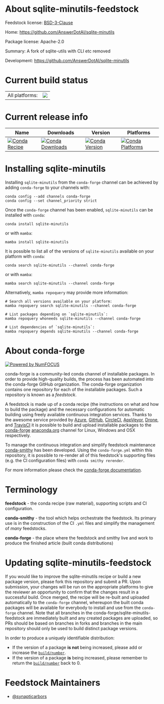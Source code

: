 About sqlite-minutils-feedstock
===============================

Feedstock license: [BSD-3-Clause](https://github.com/conda-forge/sqlite-minutils-feedstock/blob/main/LICENSE.txt)

Home: https://github.com/AnswerDotAI/sqlite-minutils

Package license: Apache-2.0

Summary: A fork of sqlite-utils with CLI etc removed

Development: https://github.com/AnswerDotAI/sqlite-minutils

Current build status
====================


<table><tr><td>All platforms:</td>
    <td>
      <a href="https://dev.azure.com/conda-forge/feedstock-builds/_build/latest?definitionId=23023&branchName=main">
        <img src="https://dev.azure.com/conda-forge/feedstock-builds/_apis/build/status/sqlite-minutils-feedstock?branchName=main">
      </a>
    </td>
  </tr>
</table>

Current release info
====================

| Name | Downloads | Version | Platforms |
| --- | --- | --- | --- |
| [![Conda Recipe](https://img.shields.io/badge/recipe-sqlite--minutils-green.svg)](https://anaconda.org/conda-forge/sqlite-minutils) | [![Conda Downloads](https://img.shields.io/conda/dn/conda-forge/sqlite-minutils.svg)](https://anaconda.org/conda-forge/sqlite-minutils) | [![Conda Version](https://img.shields.io/conda/vn/conda-forge/sqlite-minutils.svg)](https://anaconda.org/conda-forge/sqlite-minutils) | [![Conda Platforms](https://img.shields.io/conda/pn/conda-forge/sqlite-minutils.svg)](https://anaconda.org/conda-forge/sqlite-minutils) |

Installing sqlite-minutils
==========================

Installing `sqlite-minutils` from the `conda-forge` channel can be achieved by adding `conda-forge` to your channels with:

```
conda config --add channels conda-forge
conda config --set channel_priority strict
```

Once the `conda-forge` channel has been enabled, `sqlite-minutils` can be installed with `conda`:

```
conda install sqlite-minutils
```

or with `mamba`:

```
mamba install sqlite-minutils
```

It is possible to list all of the versions of `sqlite-minutils` available on your platform with `conda`:

```
conda search sqlite-minutils --channel conda-forge
```

or with `mamba`:

```
mamba search sqlite-minutils --channel conda-forge
```

Alternatively, `mamba repoquery` may provide more information:

```
# Search all versions available on your platform:
mamba repoquery search sqlite-minutils --channel conda-forge

# List packages depending on `sqlite-minutils`:
mamba repoquery whoneeds sqlite-minutils --channel conda-forge

# List dependencies of `sqlite-minutils`:
mamba repoquery depends sqlite-minutils --channel conda-forge
```


About conda-forge
=================

[![Powered by
NumFOCUS](https://img.shields.io/badge/powered%20by-NumFOCUS-orange.svg?style=flat&colorA=E1523D&colorB=007D8A)](https://numfocus.org)

conda-forge is a community-led conda channel of installable packages.
In order to provide high-quality builds, the process has been automated into the
conda-forge GitHub organization. The conda-forge organization contains one repository
for each of the installable packages. Such a repository is known as a *feedstock*.

A feedstock is made up of a conda recipe (the instructions on what and how to build
the package) and the necessary configurations for automatic building using freely
available continuous integration services. Thanks to the awesome service provided by
[Azure](https://azure.microsoft.com/en-us/services/devops/), [GitHub](https://github.com/),
[CircleCI](https://circleci.com/), [AppVeyor](https://www.appveyor.com/),
[Drone](https://cloud.drone.io/welcome), and [TravisCI](https://travis-ci.com/)
it is possible to build and upload installable packages to the
[conda-forge](https://anaconda.org/conda-forge) [anaconda.org](https://anaconda.org/)
channel for Linux, Windows and OSX respectively.

To manage the continuous integration and simplify feedstock maintenance
[conda-smithy](https://github.com/conda-forge/conda-smithy) has been developed.
Using the ``conda-forge.yml`` within this repository, it is possible to re-render all of
this feedstock's supporting files (e.g. the CI configuration files) with ``conda smithy rerender``.

For more information please check the [conda-forge documentation](https://conda-forge.org/docs/).

Terminology
===========

**feedstock** - the conda recipe (raw material), supporting scripts and CI configuration.

**conda-smithy** - the tool which helps orchestrate the feedstock.
                   Its primary use is in the construction of the CI ``.yml`` files
                   and simplify the management of *many* feedstocks.

**conda-forge** - the place where the feedstock and smithy live and work to
                  produce the finished article (built conda distributions)


Updating sqlite-minutils-feedstock
==================================

If you would like to improve the sqlite-minutils recipe or build a new
package version, please fork this repository and submit a PR. Upon submission,
your changes will be run on the appropriate platforms to give the reviewer an
opportunity to confirm that the changes result in a successful build. Once
merged, the recipe will be re-built and uploaded automatically to the
`conda-forge` channel, whereupon the built conda packages will be available for
everybody to install and use from the `conda-forge` channel.
Note that all branches in the conda-forge/sqlite-minutils-feedstock are
immediately built and any created packages are uploaded, so PRs should be based
on branches in forks and branches in the main repository should only be used to
build distinct package versions.

In order to produce a uniquely identifiable distribution:
 * If the version of a package **is not** being increased, please add or increase
   the [``build/number``](https://docs.conda.io/projects/conda-build/en/latest/resources/define-metadata.html#build-number-and-string).
 * If the version of a package **is** being increased, please remember to return
   the [``build/number``](https://docs.conda.io/projects/conda-build/en/latest/resources/define-metadata.html#build-number-and-string)
   back to 0.

Feedstock Maintainers
=====================

* [@synapticarbors](https://github.com/synapticarbors/)


